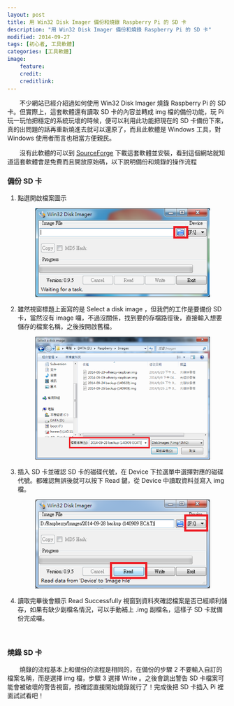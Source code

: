 ```yaml
---
layout: post
title: 用 Win32 Disk Imager 備份和燒錄 Raspberry Pi 的 SD 卡
description: "用 Win32 Disk Imager 備份和燒錄 Raspberry Pi 的 SD 卡"
modified: 2014-09-27
tags: [初心者, 工具軟體]
categories: [工具軟體]
image:
    feature: 
    credit: 
    creditlink: 
---
```


　　不少網站已經介紹過如何使用 Win32 Disk Imager 燒錄 Raspberry Pi 的 SD 卡。但實際上，這套軟體還有讀取 SD 卡的內容並轉成 img 檔的備份功能，玩 Pi 玩一玩怕把穩定的系統玩壞的時候，便可以利用此功能把現在的 SD 卡備份下來，真的出問題的話再重新燒進去就可以還原了，而且此軟體是 Windows 工具，對 Windows 使用者而言也相當方便親民。

<!--more-->

　　沒有此軟體的可以到 [SourceForge](https://sourceforge.net/projects/win32diskimager/) 下載這套軟體並安裝，看到這個網站就知道這套軟體會是免費而且開放原始碼，以下說明備份和燒錄的操作流程

### 備份 SD 卡

1. 點選開啟檔案圖示
    <figure class="large center"> <img src="/images/old/win32-disk-img-01.png" alt=""> </figure>

2. 雖然視窗標題上面寫的是 Select a disk image ，但我們的工作是要備份 SD 卡，當然沒有 image 囉，不過沒關係，找到要的存檔路徑後，直接輸入想要儲存的檔案名稱，之後按開啟舊檔。
    <figure class="large center"> <img src="/images/old/win32-disk-img-02.png" alt=""> </figure>

3. 插入 SD 卡並確認 SD 卡的磁碟代號，在 Device 下拉選單中選擇對應的磁碟代號。都確認無誤後就可以按下 Read 鍵，從 Device 中讀取資料並寫入 img 檔。
    <figure class="large center"> <img src="/images/old/win32-disk-img-03.png" alt=""> </figure>

4. 讀取完畢後會顯示 Read Successfully 視窗到資料夾確認檔案是否已經順利儲存，如果有缺少副檔名情況，可以手動補上 .img 副檔名，這樣子 SD 卡就備份完成囉。

　　

### 燒錄 SD 卡

　　燒錄的流程基本上和備份的流程是相同的，在備份的步驟 2 不要輸入自訂的檔案名稱，而是選擇 img 檔，步驟 3 選擇 Write 。之後會跳出警告 SD 卡檔案可能會被破壞的警告視窗，按確認直接開始燒錄就行了！完成後把 SD 卡插入 Pi 裡面試試看吧！